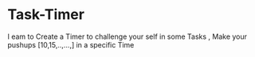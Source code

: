 # Task-Timer
I eam to Create a Timer to challenge your self in some Tasks , Make your pushups [10,15,..,...,] in a specific Time

